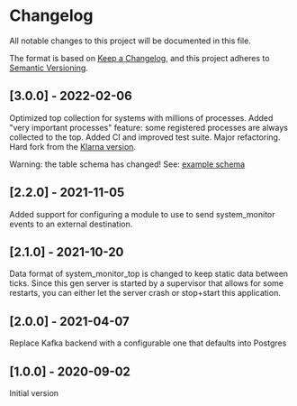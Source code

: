 # Changelog

All notable changes to this project will be documented in this file.

The format is based on [Keep a Changelog](https://keepachangelog.com/en/1.0.0/),
and this project adheres to [Semantic Versioning](https://semver.org/spec/v2.0.0.html).

## [3.0.0] - 2022-02-06

Optimized top collection for systems with millions of processes.
Added "very important processes" feature: some registered processes
are always collected to the top. Added CI and improved test suite.
Major refactoring. Hard fork from the [Klarna version](https://github.com/klarna-incubator/system_monitor).

Warning: the table schema has changed! See: [example schema](https://github.com/k32/grafana-dashboards/blob/master/postgres/20-schema.sql)

## [2.2.0] - 2021-11-05

Added support for configuring a module to use to send system_monitor events to
an external destination.

## [2.1.0] - 2021-10-20

Data format of system\_monitor\_top is changed to keep static data between
ticks. Since this gen server is started by a supervisor that allows for some
restarts, you can either let the server crash or stop+start this application.

## [2.0.0] - 2021-04-07

Replace Kafka backend with a configurable one that defaults into Postgres

## [1.0.0] - 2020-09-02

Initial version
